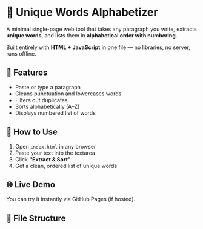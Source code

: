 # 🧠 Unique Words Alphabetizer

A minimal single-page web tool that takes any paragraph you write, extracts **unique words**, and lists them in **alphabetical order with numbering**.

Built entirely with **HTML + JavaScript** in one file — no libraries, no server, runs offline.

## 🚀 Features

- Paste or type a paragraph
- Cleans punctuation and lowercases words
- Filters out duplicates
- Sorts alphabetically (A–Z)
- Displays numbered list of words

## 🔧 How to Use

1. Open `index.html` in any browser
2. Paste your text into the textarea
3. Click **"Extract & Sort"**
4. Get a clean, ordered list of unique words

## 🌐 Live Demo

You can try it instantly via GitHub Pages (if hosted).

## 📁 File Structure

